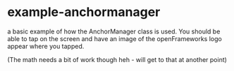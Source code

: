 #  example-anchormanager

a basic example of how the AnchorManager class is used. You should be able to tap on the screen and have an
image of the openFrameworks logo appear where you tapped.

(The math needs a bit of work though heh - will get to that at another point)
